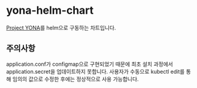 # yona-helm-chart
[Project YONA](https://github.com/yona-projects/yona)를 helm으로 구동하는 차트입니다.

## 주의사항
application.conf가 configmap으로 구현되었기 때문에 최초 설치 과정에서 application.secret을 업데이트하지 못합니다.
사용자가 수동으로 kubectl edit를 통해 임의의 값으로 수정한 후에는 정상적으로 사용 가능합니다.
